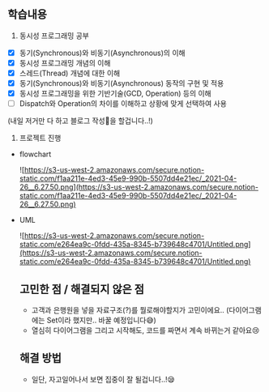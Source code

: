 ## 학습내용

1. 동시성 프로그래밍 공부

- [x] 동기(Synchronous)와 비동기(Asynchronous)의 이해
- [x] 동시성 프로그래밍 개념의 이해
- [x] 스레드(Thread) 개념에 대한 이해
- [x] 동기(Synchronous)와 비동기(Asynchronous) 동작의 구현 및 적용
- [x] 동시성 프로그래밍을 위한 기반기술(GCD, Operation) 등의 이해
- [ ] Dispatch와 Operation의 차이를 이해하고 상황에 맞게 선택하여 사용

(내일 저거만 다 하고 블로그 작성📝을 할겁니다..!)

1. 프로젝트 진행

- flowchart

  ![https://s3-us-west-2.amazonaws.com/secure.notion-static.com/f1aa211e-4ed3-45e9-990b-5507dd4e21ec/_2021-04-26__6.27.50.png](https://s3-us-west-2.amazonaws.com/secure.notion-static.com/f1aa211e-4ed3-45e9-990b-5507dd4e21ec/_2021-04-26__6.27.50.png)

- UML

  ![https://s3-us-west-2.amazonaws.com/secure.notion-static.com/e264ea9c-0fdd-435a-8345-b739648c4701/Untitled.png](https://s3-us-west-2.amazonaws.com/secure.notion-static.com/e264ea9c-0fdd-435a-8345-b739648c4701/Untitled.png)

  ## 고민한 점 / 해결되지 않은 점

  - 고객과 은행원을 넣을 자료구조(?)를 뭘로해야할지가 고민이에요.. (다이어그램에는 Set이라 했지만.. 바꿀 예정입니다😅)
  - 열심히 다이어그램을 그리고 시작해도, 코드를 짜면서 계속 바뀌는거 같아요😢

  ## 해결 방법

  - 일단, 자고일어나서 보면 집중이 잘 될겁니다..!😪